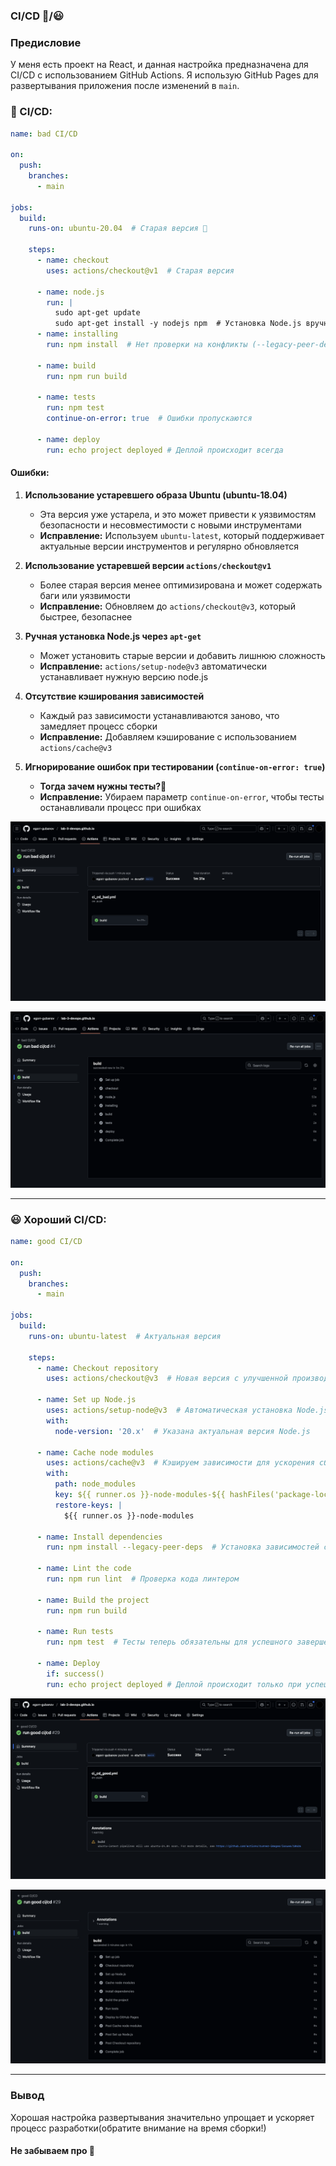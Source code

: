 ### CI/CD 🙁/😃

### Предисловие
У меня есть проект на React, и данная настройка предназначена для CI/CD с использованием GitHub Actions. Я использую GitHub Pages для развертывания приложения после изменений в `main`.

### 🙁 CI/CD:

```yaml
name: bad CI/CD

on:
  push:
    branches:
      - main

jobs:
  build:
    runs-on: ubuntu-20.04  # Старая версия 🦒

    steps:
      - name: checkout
        uses: actions/checkout@v1  # Старая версия

      - name: node.js
        run: |
          sudo apt-get update
          sudo apt-get install -y nodejs npm  # Установка Node.js вручную
      - name: installing
        run: npm install  # Нет проверки на конфликты (--legacy-peer-deps)

      - name: build
        run: npm run build

      - name: tests
        run: npm test
        continue-on-error: true  # Ошибки пропускаются

      - name: deploy
        run: echo project deployed # Деплой происходит всегда
```

#### Ошибки:

1. **Использование устаревшего образа Ubuntu (ubuntu-18.04)**
    - Эта версия уже устарела, и это может привести к уязвимостям безопасности и несовместимости с новыми инструментами
    - **Исправление:** Используем `ubuntu-latest`, который поддерживает актуальные версии инструментов и регулярно обновляется

2. **Использование устаревшей версии `actions/checkout@v1`**
    - Более старая версия менее оптимизирована и может содержать баги или уязвимости
    - **Исправление:** Обновляем до `actions/checkout@v3`, который быстрее, безопаснее

3. **Ручная установка Node.js через `apt-get`**
    - Может установить старые версии и добавить лишнюю сложность
    - **Исправление:** `actions/setup-node@v3` автоматически устанавливает нужную версию node.js

4. **Отсутствие кэширования зависимостей**
    - Каждый раз зависимости устанавливаются заново, что замедляет процесс сборки
    - **Исправление:** Добавляем кэширование с использованием `actions/cache@v3`

5. **Игнорирование ошибок при тестировании (`continue-on-error: true`)**
    - **Тогда зачем нужны тесты?🦒**
    - **Исправление:** Убираем параметр `continue-on-error`, чтобы тесты останавливали процесс при ошибках

![Пример плохого ci/cd](image/bad_1.png)

![Пример плохого ci/cd](image/bad_2.png)

---

### 😃 Хороший CI/CD:

```yaml
name: good CI/CD

on:
  push:
    branches:
      - main

jobs:
  build:
    runs-on: ubuntu-latest  # Актуальная версия

    steps:
      - name: Checkout repository
        uses: actions/checkout@v3  # Новая версия с улучшенной производительностью и безопасностью

      - name: Set up Node.js
        uses: actions/setup-node@v3  # Автоматическая установка Node.js
        with:
          node-version: '20.x'  # Указана актуальная версия Node.js

      - name: Cache node modules
        uses: actions/cache@v3  # Кэшируем зависимости для ускорения сборки
        with:
          path: node_modules
          key: ${{ runner.os }}-node-modules-${{ hashFiles('package-lock.json') }}
          restore-keys: |
            ${{ runner.os }}-node-modules

      - name: Install dependencies
        run: npm install --legacy-peer-deps  # Установка зависимостей с учётом возможных конфликтов

      - name: Lint the code
        run: npm run lint  # Проверка кода линтером

      - name: Build the project
        run: npm run build

      - name: Run tests
        run: npm test  # Тесты теперь обязательны для успешного завершения
        
      - name: Deploy
        if: success()
        run: echo project deployed # Деплой происходит только при успешном прохождении всех предыдущих шагов
```
![Пример хорошегоо ci/cd](image/good_1.png)

![Пример хорошего ci/cd](image/good_2.png)

---

### Вывод

Хорошая настройка развертывания значительно упрощает и ускоряет процесс разработки(обратите внимание на время сборки!)

#### Не забываем про 🦒